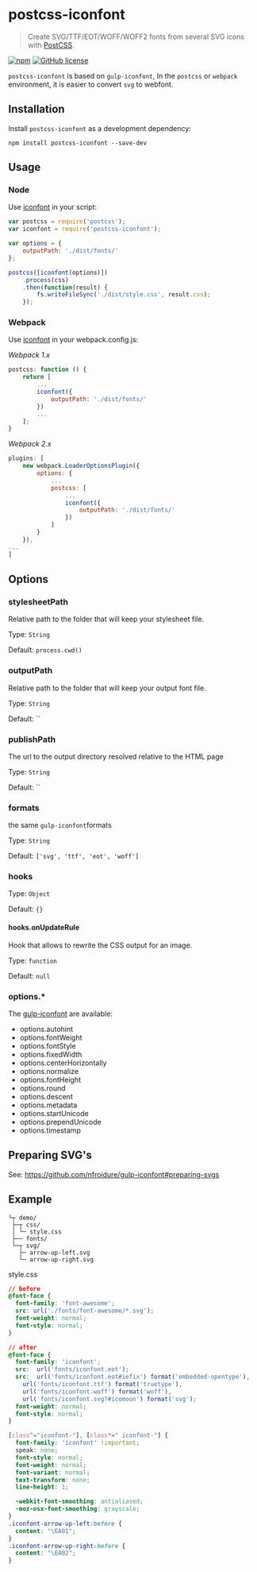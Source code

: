 # postcss-iconfont
> Create SVG/TTF/EOT/WOFF/WOFF2 fonts from several SVG icons with [PostCSS](http://postcss.org/).

[![npm](https://img.shields.io/npm/v/postcss-iconfont.svg)](https://www.npmjs.com/package/postcss-iconfont)
[![GitHub license](https://img.shields.io/badge/license-MIT-blue.svg)](https://raw.githubusercontent.com/kidney/postcss-iconfont/master/LICENSE)



`postcss-iconfont` is based on `gulp-iconfont`,  In the `postcss` or `webpack` environment, it is easier to convert `svg` to webfont.

## Installation

Install `postcss-iconfont` as a development dependency:

```shell
npm install postcss-iconfont --save-dev
```



## Usage

### Node

Use [iconfont](https://github.com/kidney/postcss-iconfont) in your script:

```javascript
var postcss = require('postcss');
var iconfont = require('postcss-iconfont');

var options = {
    outputPath: './dist/fonts/'
};

postcss([iconfont(options)])
    .process(css)
    .then(function(result) {
        fs.writeFileSync('./dist/style.css', result.css);
    });
```

### Webpack

Use [iconfont](https://github.com/kidney/postcss-iconfont) in your webpack.config.js:

*Webpack 1.x*

```js
postcss: function () {
    return [
        ...
        iconfont({
            outputPath: './dist/fonts/'
        })
        ...
    ];
}
```

*Webpack 2.x*
```js
plugins: [
    new webpack.LoaderOptionsPlugin({
        options: {
            ...
            postcss: [
                ...
                iconfont({
                    outputPath: './dist/fonts/'
                })
            ]
        }
    }),
...
]
```




## Options

### stylesheetPath

Relative path to the folder that will keep your stylesheet file.

Type: `String`

Default: `process.cwd()`


### outputPath

Relative path to the folder that will keep your output font file.

Type: `String`

Default: ``


### publishPath

The url to the output directory resolved relative to the HTML page

Type: `String`

Default: ``


### formats

the same `gulp-iconfont`formats

Type: `String`

Default: `['svg', 'ttf', 'eot', 'woff']`


### hooks

Type: `Object`

Default: `{}`

#### hooks.onUpdateRule
Hook that allows to rewrite the CSS output for an image.

Type: `function`

Default: `null`

### options.*
The [gulp-iconfont](https://github.com/nfroidure/gulp-iconfont/blob/master/README.md#options) are available:

- options.autohint
- options.fontWeight
- options.fontStyle
- options.fixedWidth
- options.centerHorizontally
- options.normalize
- options.fontHeight
- options.round
- options.descent
- options.metadata
- options.startUnicode
- options.prependUnicode
- options.timestamp


## Preparing SVG's

See: https://github.com/nfroidure/gulp-iconfont#preparing-svgs



## Example

```shell
└┬ demo/
 ├─┬ css/
 │ └─ style.css
 ├── fonts/
 └─┬ svg/
   ├─ arrow-up-left.svg
   └─ arrow-up-right.svg
```

style.css

```css
// before
@font-face {
  font-family: 'font-awesome';
  src: url('./fonts/font-awesome/*.svg');
  font-weight: normal;
  font-style: normal;
}
```

```css
// after
@font-face {
  font-family: 'iconfont';
  src:  url('fonts/iconfont.eot');
  src:  url('fonts/iconfont.eot#iefix') format('embedded-opentype'),
    url('fonts/iconfont.ttf') format('truetype'),
    url('fonts/iconfont.woff') format('woff'),
    url('fonts/iconfont.svg?#icomoon') format('svg');
  font-weight: normal;
  font-style: normal;
}

[class^="iconfont-"], [class*=" iconfont-"] {
  font-family: 'iconfont' !important;
  speak: none;
  font-style: normal;
  font-weight: normal;
  font-variant: normal;
  text-transform: none;
  line-height: 1;

  -webkit-font-smoothing: antialiased;
  -moz-osx-font-smoothing: grayscale;
}
.iconfont-arrow-up-left:before {
  content: "\EA01";
}
.iconfont-arrow-up-right:before {
  content: "\EA02";
}
```
